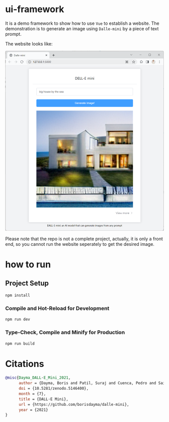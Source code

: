 # ui-framework

It is a demo framework to show how to use `Vue` to establish a website. The demonstration is to generate an image using `Dalle-mini` by a piece of text prompt. 

The website looks like:

![demo](./doc/demo.png)

Please note that the repo is not a complete project, actually, it is only a front end, so you cannot run the website seperately to get the desired image. 

# how to run

## Project Setup

```sh
npm install
```

### Compile and Hot-Reload for Development

```sh
npm run dev
```

### Type-Check, Compile and Minify for Production

```sh
npm run build
```

# Citations

```bibtex
@misc{Dayma_DALL·E_Mini_2021,
      author = {Dayma, Boris and Patil, Suraj and Cuenca, Pedro and Saifullah, Khalid and Abraham, Tanishq and Lê Khắc, Phúc and Melas, Luke and Ghosh, Ritobrata},
      doi = {10.5281/zenodo.5146400},
      month = {7},
      title = {DALL·E Mini},
      url = {https://github.com/borisdayma/dalle-mini},
      year = {2021}
}
```
